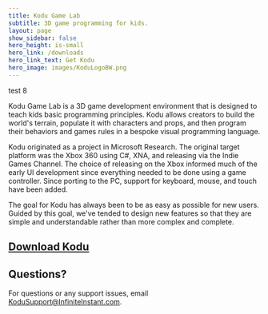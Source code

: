 ```yaml
---
title: Kodu Game Lab
subtitle: 3D game programming for kids.
layout: page
show_sidebar: false
hero_height: is-small
hero_link: /downloads
hero_link_text: Get Kodu
hero_image: images/KoduLogoBW.png
---
```


test 8

Kodu Game Lab is a 3D game development environment that is designed to teach kids basic programming principles. Kodu allows creators to build the world's terrain, populate it with characters and props, and then program their behaviors and games rules in a bespoke visual programming language.

Kodu originated as a project in Microsoft Research. The original target platform was the Xbox 360 using C#, XNA, and releasing via the Indie Games Channel. The choice of releasing on the Xbox informed much of the early UI development since everything needed to be done using a game controller. Since porting to the PC, support for keyboard, mouse, and touch have been added.

The goal for Kodu has always been to be as easy as possible for new users. Guided by this goal, we've tended to design new features so that they are simple and understandable rather than more complex and complete.

## [Download Kodu](https://scoy.github.io/KoduGameLab/downloads)

## Questions?
For questions or any support issues, email <KoduSupport@InfiniteInstant.com>.
